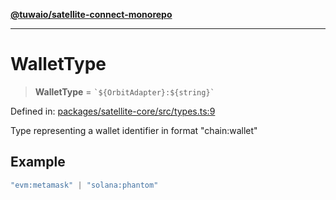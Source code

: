 [**@tuwaio/satellite-connect-monorepo**](../../../README.md)

***

# WalletType

> **WalletType** = `` `${OrbitAdapter}:${string}` ``

Defined in: [packages/satellite-core/src/types.ts:9](https://github.com/TuwaIO/satellite-connect/blob/d5f27c9ecfc7c137261f9e98cbe815c1fb13b3f0/packages/satellite-core/src/types.ts#L9)

Type representing a wallet identifier in format "chain:wallet"

## Example

```ts
"evm:metamask" | "solana:phantom"
```
